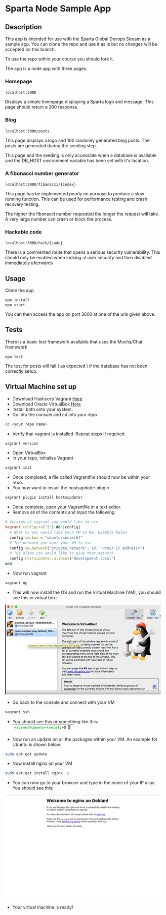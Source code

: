# Sparta Node Sample App

## Description

This app is intended for use with the Sparta Global Devops Stream as a sample app. You can clone the repo and use it as is but no changes will be accepted on this branch.

To use the repo within your course you should fork it.

The app is a node app with three pages.

### Homepage

``localhost:3000``

Displays a simple homepage displaying a Sparta logo and message. This page should return a 200 response.

### Blog

``localhost:3000/posts``

This page displays a logo and 100 randomly generated blog posts. The posts are generated during the seeding step.

This page and the seeding is only accessible when a database is available and the DB_HOST environment variable has been set with it's location.

### A fibonacci number generator

``localhost:3000/fibonacci/{index}``

This page has be implemented poorly on purpose to produce a slow running function. This can be used for performance testing and crash recovery testing.

The higher the fibonacci number requested the longer the request will take. A very large number can crash or block the process.


### Hackable code

``localhost:3000/hack/{code}``

There is a commented route that opens a serious security vulnerability. This should only be enabled when looking at user security and then disabled immediately afterwards

## Usage

Clone the app

```
npm install
npm start
```

You can then access the app on port 3000 at one of the urls given above.

## Tests

There is a basic test framework available that uses the Mocha/Chai framework

```
npm test
```

The test for posts will fail ( as expected ) if the database has not been correctly setup.

## Virtual Machine set up

- Download Hashcorp Vagrant [Here](www.vagrantup.com)
- Download Oracle VirtualBox [Here](www.virtualbox.org)
- Install both onto your system.
- Go into the console and cd into your repo
``` bash
cd <your repo name>
```
- Verify that vagrant is installed. Repeat steps if required.
``` bash
vagrant version
```
- Open VirtualBox
- In your repo, initialise Vagrant
``` bash
vagrant init
```
- Once completed, a file called Vagrantfile should now be within your repo.
- You now want to install the hostsupdater plugin
``` bash
vagrant plugin install hostsupdater
```
- Once complete, open your Vagrantfile in a text editor.
- Remove all of the contents and input the following:
``` ruby
# Version of vagrant you would like to use
Vagrant.configure("2") do |config|
  # What OS you would like your VM to be. Example below
  config.vm.box = "ubuntu/xenial64"
  # The network you want your VM to use
  config.vm.network("private_network", ip: "<Your IP address>")
  # The alias you would like to give that network
  config.hostsupdater.aliases("development.local")
end
```
- Now run vagrant
``` bash
vagrant up
```
- This will now install the OS and run the Virtual Machine (VM), you should see this in virtual box:

![Image of VM](readmeimg/vbox.png)
- Go back to the console and connect with your VM
``` bash
vagrant ssh
```
- You should see this or something like this:    
![Image of Vagrant ssh](readmeimg/vssh.png)

- Now run an update on all the packages within your VM. An example for Ubuntu is shown below.
``` bash
sudo apt-get update
```
- Now install nginx on your VM
``` bash
sudo apt-get install nginx -y
```
- You can now go to your browser and type in the name of your IP alias. You should see this:

![Default nginx](readmeimg/defaultnginx.png)

- Your virtual machine is ready!

